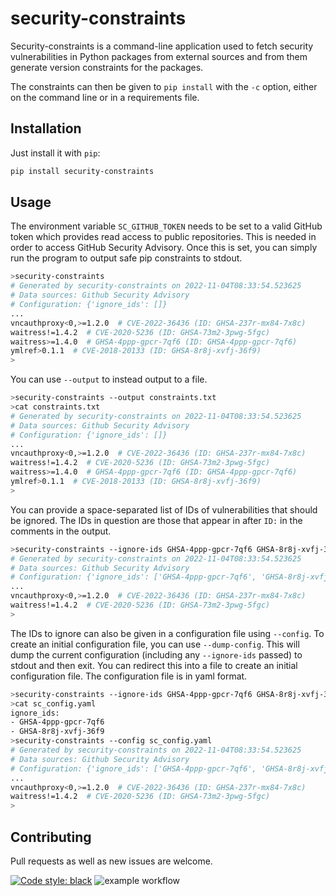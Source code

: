 # security-constraints

Security-constraints is a command-line application used
to fetch security vulnerabilities in Python packages from
external sources and from them generate version constraints
for the packages.

The constraints can then be given to `pip install` with the `-c` option,
either on the command line or in a requirements file.

## Installation

Just install it with `pip`:
```bash
pip install security-constraints
```

## Usage

The environment variable `SC_GITHUB_TOKEN` needs to be set
to a valid GitHub token which provides read access to public
repositories. This is needed in order to access GitHub Security
Advisory. Once this is set, you can simply run the program to
output safe pip constraints to stdout.

```bash
>security-constraints
# Generated by security-constraints on 2022-11-04T08:33:54.523625
# Data sources: Github Security Advisory
# Configuration: {'ignore_ids': []}
...
vncauthproxy<0,>=1.2.0  # CVE-2022-36436 (ID: GHSA-237r-mx84-7x8c)
waitress!=1.4.2  # CVE-2020-5236 (ID: GHSA-73m2-3pwg-5fgc)
waitress>=1.4.0  # GHSA-4ppp-gpcr-7qf6 (ID: GHSA-4ppp-gpcr-7qf6)
ymlref>0.1.1  # CVE-2018-20133 (ID: GHSA-8r8j-xvfj-36f9)
>
```

You can use `--output` to instead output to a file.

```bash
>security-constraints --output constraints.txt
>cat constraints.txt
# Generated by security-constraints on 2022-11-04T08:33:54.523625
# Data sources: Github Security Advisory
# Configuration: {'ignore_ids': []}
...
vncauthproxy<0,>=1.2.0  # CVE-2022-36436 (ID: GHSA-237r-mx84-7x8c)
waitress!=1.4.2  # CVE-2020-5236 (ID: GHSA-73m2-3pwg-5fgc)
waitress>=1.4.0  # GHSA-4ppp-gpcr-7qf6 (ID: GHSA-4ppp-gpcr-7qf6)
ymlref>0.1.1  # CVE-2018-20133 (ID: GHSA-8r8j-xvfj-36f9)
>
```

You can provide a space-separated list of IDs of vulnerabilities that
should be ignored. The IDs in question are those that appear in after
`ID:` in the comments in the output.

```bash
>security-constraints --ignore-ids GHSA-4ppp-gpcr-7qf6 GHSA-8r8j-xvfj-36f9
# Generated by security-constraints on 2022-11-04T08:33:54.523625
# Data sources: Github Security Advisory
# Configuration: {'ignore_ids': ['GHSA-4ppp-gpcr-7qf6', 'GHSA-8r8j-xvfj-36f9']}
...
vncauthproxy<0,>=1.2.0  # CVE-2022-36436 (ID: GHSA-237r-mx84-7x8c)
waitress!=1.4.2  # CVE-2020-5236 (ID: GHSA-73m2-3pwg-5fgc)
>
```

The IDs to ignore can also be given in a configuration file using `--config`.
To create an initial configuration file, you can use `--dump-config`. This
will dump the current configuration (including any `--ignore-ids` passed) to
stdout and then exit. You can redirect this into a file to create an
initial configuration file. The configuration file is in yaml format.

```bash
>security-constraints --ignore-ids GHSA-4ppp-gpcr-7qf6 GHSA-8r8j-xvfj-36f9 --dump-config > sc_config.yaml
>cat sc_config.yaml
ignore_ids:
- GHSA-4ppp-gpcr-7qf6
- GHSA-8r8j-xvfj-36f9
>security-constraints --config sc_config.yaml
# Generated by security-constraints on 2022-11-04T08:33:54.523625
# Data sources: Github Security Advisory
# Configuration: {'ignore_ids': ['GHSA-4ppp-gpcr-7qf6', 'GHSA-8r8j-xvfj-36f9']}
...
vncauthproxy<0,>=1.2.0  # CVE-2022-36436 (ID: GHSA-237r-mx84-7x8c)
waitress!=1.4.2  # CVE-2020-5236 (ID: GHSA-73m2-3pwg-5fgc)
>
```

## Contributing
Pull requests as well as new issues are welcome.

[![Code style: black](https://img.shields.io/badge/code%20style-black-000000.svg)](https://github.com/psf/black)
![example workflow](https://github.com/mam-dev/security-constraints/actions/workflows/ci.yml/badge.svg)
